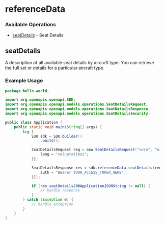 # referenceData

### Available Operations

* [seatDetails](#seatdetails) - Seat Details

## seatDetails

A description of all available seat details by aircraft type. You can retrieve the full set or details for a particular aircraft type.

### Example Usage

```java
package hello.world;

import org.openapis.openapi.SDK;
import org.openapis.openapi.models.operations.SeatDetailsRequest;
import org.openapis.openapi.models.operations.SeatDetailsResponse;
import org.openapis.openapi.models.operations.SeatDetailsSecurity;

public class Application {
    public static void main(String[] args) {
        try {
            SDK sdk = SDK.builder()
                .build();

            SeatDetailsRequest req = new SeatDetailsRequest("vero", "nihil", "praesentium") {{
                lang = "voluptatibus";
            }};            

            SeatDetailsResponse res = sdk.referenceData.seatDetails(req, new SeatDetailsSecurity("ipsa") {{
                auth = "Bearer YOUR_ACCESS_TOKEN_HERE";
            }});

            if (res.seatDetails200ApplicationJSONString != null) {
                // handle response
            }
        } catch (Exception e) {
            // handle exception
        }
    }
}
```
